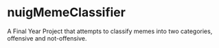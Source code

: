 # nuigMemeClassifier
A Final Year Project that attempts to classify memes into two categories, offensive and not-offensive.
